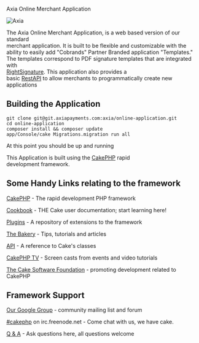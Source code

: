 Axia Online Merchant Application                                                                                           
                                                                                                                           
![Axia](http://www.axiapayments.com/wp-content/themes/axiapayments/images/axia-logo.svg)                                   
                                                                                                                           
The Axia Online Merchant Application, is a web based version of our standard                                               
merchant application.  It is built to be flexible and customizable with the                                                
ability to easily add "Cobrands" Partner Branded application "Templates."                                                  
The templates correspond to PDF signature templates that are integrated with                                               
[RightSignature](https://rightsignature.com).  This application also provides a                                            
basic [RestAPI](https://redmine.axiapayments.com/projects/onlineapp/wiki/Application_Programming_Interface) to allow merchants to programmatically create new applications
                                                                                                                           
                                                                                                                           
Building the Application                                                                                                   
----------------                                                                                                           
                                                                                                                           
```                                                                                                                        
git clone git@git.axiapayments.com:axia/online-application.git                                                             
cd online-application                                                                                                      
composer install && composer update
app/Console/cake Migrations.migration run all                                                                              
```                                                                                                                        
                                                                                                                           
At this point you should be up and running                                                                                 
                                                                                                                           
This Application is built using the [CakePHP](http://www.cakephp.org) rapid                                                
development framework.                                                                                                     
                                                                                                                           
Some Handy Links relating to the framework                                                                                 
----------------                                                                                                           
                                                                                                                           
[CakePHP](http://www.cakephp.org) - The rapid development PHP framework                                                    
                                                                                                                           
[Cookbook](http://book.cakephp.org) - THE Cake user documentation; start learning here!                                    
                                                                                                                           
[Plugins](http://plugins.cakephp.org/) - A repository of extensions to the framework                                       
                                                                                                                           
[The Bakery](http://bakery.cakephp.org) - Tips, tutorials and articles                                                     
                                                                                                                           
[API](http://api.cakephp.org) - A reference to Cake's classes                                                              
                                                                                                                           
[CakePHP TV](http://tv.cakephp.org) - Screen casts from events and video tutorials                                         
                                                                                                                           
[The Cake Software Foundation](http://cakefoundation.org/) - promoting development related to CakePHP                      
                                                                                                                           
Framework Support                                                                                                          
------------                                                                                                               
                                                                                                                           
[Our Google Group](http://groups.google.com/group/cake-php) - community mailing list and forum                             
                                                                                                                           
[#cakephp](http://webchat.freenode.net/?channels=#cakephp) on irc.freenode.net - Come chat with us, we have cake.          
                                                                                                                           
[Q & A](http://ask.cakephp.org/) - Ask questions here, all questions welcome
